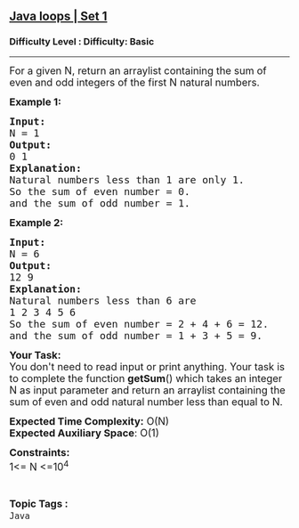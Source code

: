 <h2><a href="https://www.geeksforgeeks.org/problems/java-loops-set-11726/1?page=3&category=Java&difficulty=Basic&sortBy=submissions">Java loops | Set 1</a></h2><h3>Difficulty Level : Difficulty: Basic</h3><hr><div class="problems_problem_content__Xm_eO"><p><span style="font-size:18px">For a given N, return an arraylist containing&nbsp;the sum of even and odd integers of the first N natural numbers.</span></p>

<p><span style="font-size:18px"><strong>Example 1:</strong></span></p>

<pre><span style="font-size:18px"><strong>Input:</strong>
N = 1</span>
<span style="font-size:18px"><strong>Output:</strong>
0 1</span>
<span style="font-size:18px"><strong>Explanation:</strong>
Natural numbers less than 1 are only 1.
So the sum of even number = 0.
and the sum of odd number = 1.</span></pre>

<p><strong><span style="font-size:18px">Example 2:</span></strong></p>

<pre><span style="font-size:18px"><strong>Input:</strong>
N = 6</span>
<span style="font-size:18px"><strong>Output:</strong>
12 9  </span>
<span style="font-size:18px"><strong>Explanation:</strong>
Natural numbers less than 6 are 
1 2 3 4 5 6
So the sum of even number = 2 + 4 + 6 = 12.
and the sum of odd number = 1 + 3 + 5 = 9.</span></pre>

<p><span style="font-size:18px"><strong>Your Task:&nbsp;</strong>&nbsp;<br>
You don't need to read input or print anything. Your task is to complete the function <strong>getSum</strong>()&nbsp;which takes an integer N as input parameter and return an arraylist containing the sum of even and odd natural number less than equal to N.</span></p>

<p><span style="font-size:18px"><strong>Expected Time Complexity:</strong> O(N)<br>
<strong>Expected Auxiliary Space</strong>: O(1)</span></p>

<p><span style="font-size:18px"><strong>Constraints:&nbsp;</strong><br>
1&lt;= N &lt;=10<sup>4</sup></span></p>
</div><br><p><span style=font-size:18px><strong>Topic Tags : </strong><br><code>Java</code>&nbsp;